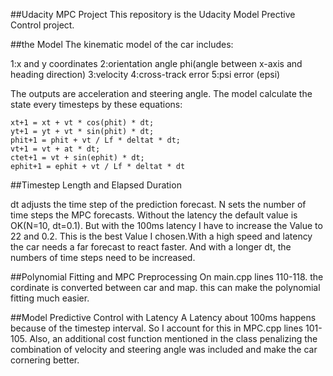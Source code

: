 ##Udacity MPC Project
This repository is the Udacity Model Prective Control project. 

##the Model
The kinematic model of the car includes:

1:x and y coordinates
2:orientation angle phi(angle between x-axis and heading direction)
3:velocity
4:cross-track error
5:psi error (epsi)

The outputs are acceleration and steering angle. The model calculate the state every timesteps by these equations:

    xt+1 = xt + vt * cos(phit) * dt;
    yt+1 = yt + vt * sin(phit) * dt;
    phit+1 = phit + vt / Lf * deltat * dt;
    vt+1 = vt + at * dt;
    ctet+1 = vt + sin(ephit) * dt;
    ephit+1 = ephit + vt / Lf * deltat * dt

##Timestep Length and Elapsed Duration


dt adjusts the time step of the prediction forecast. N sets the number of time steps the MPC forecasts. Without the latency the default value is OK(N=10, dt=0.1). But with the 100ms latency I have to increase the Value to 22 and 0.2. This is the best Value I chosen.With a high speed and latency the car needs a far forecast to react faster. And with a longer dt, the numbers of time steps need to be increased.


##Polynomial Fitting and MPC Preprocessing
On main.cpp lines 110-118. the cordinate is converted between car and map. this can make the polynomial fitting much easier.

##Model Predictive Control with Latency
A Latency about 100ms happens because of the timestep interval. So I account for this in MPC.cpp lines 101-105. Also, an additional cost function mentioned in the class penalizing the combination of velocity and steering angle was included and make the car cornering better.
